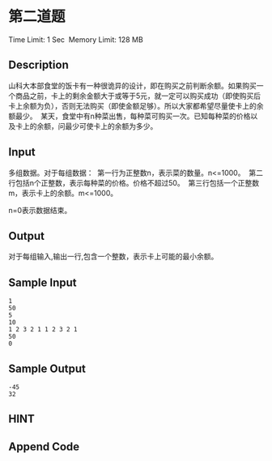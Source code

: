 # 第二道题
Time Limit: 1 Sec  Memory Limit: 128 MB


## Description
山科大本部食堂的饭卡有一种很诡异的设计，即在购买之前判断余额。如果购买一个商品之前，卡上的剩余金额大于或等于5元，就一定可以购买成功（即使购买后卡上余额为负），否则无法购买（即使金额足够）。所以大家都希望尽量使卡上的余额最少。 
某天，食堂中有n种菜出售，每种菜可购买一次。已知每种菜的价格以及卡上的余额，问最少可使卡上的余额为多少。 


## Input
多组数据。对于每组数据： 
第一行为正整数n，表示菜的数量。n<=1000。 
第二行包括n个正整数，表示每种菜的价格。价格不超过50。 
第三行包括一个正整数m，表示卡上的余额。m<=1000。 

n=0表示数据结束。


## Output
对于每组输入,输出一行,包含一个整数，表示卡上可能的最小余额。


## Sample Input
```
1
50
5
10
1 2 3 2 1 1 2 3 2 1
50
0

```
## Sample Output
```
-45
32

```

## HINT


## Append Code
